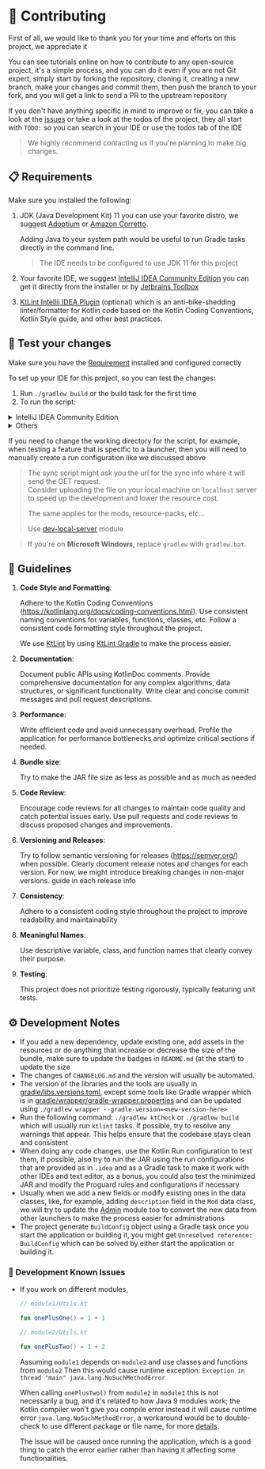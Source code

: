 # 🌱 Contributing

First of all, we would like to thank you for your time and efforts on this project, we appreciate it

You can see tutorials online on how to contribute to any open-source project, it's a simple process, and you can do it
even if you are not Git expert, simply start by forking the repository, cloning it, creating a new branch, make your
changes
and commit them, then push the branch to your fork, and you will get a link to send a PR to the upstream repository

If you don't have anything specific in mind to improve or fix, you can take a look at
the [issues](https://github.com/ellet0/kraft-sync/issues) or take a look at
the todos of the project, they all start with `TODO:` so you can search in your IDE or use the todos tab of the IDE

> We highly recommend contacting us if you're planning to make big changes.

## 📋 Requirements

[//]: # (This section is referenced by the README.md file)

Make sure you installed the following:

1. JDK (Java Development Kit) 11
   you can use your favorite distro,
   we suggest [Adoptium](https://adoptium.net/) or [Amazon Corretto](https://aws.amazon.com/corretto/).

   Adding Java to your system path would be useful to run Gradle tasks directly in the command
   line.

   > The IDE needs to be configured to use JDK 11 for this project

2. Your favorite IDE, we suggest [IntelliJ IDEA Community Edition](https://www.jetbrains.com/idea/download/)
   you can get it directly from the installer or by [Jetbrains Toolbox](https://www.jetbrains.com/toolbox-app/)
3. [KtLint Intellij IDEA Plugin](https://plugins.jetbrains.com/plugin/15057-ktlint) (optional) which is an
   anti-bike-shedding linter/formatter for Kotlin code based on the Kotlin Coding Conventions, Kotlin Style
   guide, and other best practices.

## 🧪 Test your changes

Make sure you have the [Requirement](#-requirements) installed and configured correctly

To set up your IDE for this project, so you can test the changes:

1. Run `./gradlew build` or the build task for the first time
2. To run the script:

<details>
<summary>IntelliJ IDEA Community Edition</summary>
Use one of the shared run configurations of IntelliJ IDEA in `.idea` which will be available in:

![IntelliJ IDEA Run Configurations](https://github.com/ellet0/kraft-sync/assets/73608287/e852c5c7-2133-4c96-95b4-2daa75f5464e)

<details>
<summary>Or if you want to add custom run configurations</summary>

1. Edit the Run/Debug configurations of IntelliJ IDEA, click on the add plus
2. Choose the JAR Application, name it, and choose the JAR file path which is usually located under
   the [sync-script/build/dist](./sync-script/build/dist),
   also, change the working directory to a directory other than the current or somewhere that is in `.gitignore` like
   like `testScript`
3. In before launch add two Gradle tasks, first `clean` and then `shadowJar` (in order) or only `shadowJar`.
   You can create multiple tasks depending on the use-case
4. You can now use the new run configuration.
   You can also create and test other configurations for the GUI and non-GUI
   modes.

</details>

</details>

<details>
<summary>Others</summary>

If you're not using any of the supported IDEs, text editor or something like `vim` and you want to test the changes,
and you want to test the code changes, you can use the following Gradle tasks:

[//]: # (TODO: Those tasks are not avaliable to the admin, update them if we splitted the script into a module instead of root project)

- `./gradlew build` to build the project, running checks, tests and build JAR files
- `./gradlew minimizedJar` to build the full JAR file to build the minimized one
- `./gradlew run` to run the application
- `./gradlew runJar` to run the application using the JAR file in GUI mode
- `./gradlew runJarCli` to run the application using the JAR file in non-GUI mode
- `./gradlew runMinimizedJar` to run the application using the minimized JAR file in GUI mode
- `./gradlew runMinimizedJarCli` to run the application using the minimized JAR file in non-GUI mode

</details>

If you need to change the working directory for the script, for example, when testing a feature that is specific to a
launcher, then you will need to manually create a run configuration like we
discussed above

> The sync script might ask you the url for the sync info where it will send the GET request.<br>
> Consider uploading the file on your local machine on `localhost` server
> to speed up the development and lower the resource cost.
>
> The same applies for the mods, resource-packs, etc...
>
> Use [dev-local-server](dev-local-server/README.md) module

> If you're on **Microsoft Windows**, replace `gradlew` with `gradlew.bat`.

## 📝 Guidelines

1. **Code Style and Formatting**:

   Adhere to the Kotlin Coding Conventions (https://kotlinlang.org/docs/coding-conventions.html).
   Use consistent naming conventions for variables, functions, classes, etc.
   Follow a consistent code formatting style throughout the project.

   We use [KtLint](https://pinterest.github.io/ktlint/latest/) by using
   [KtLint Gradle](https://github.com/JLLeitschuh/ktlint-gradle) to make the process easier.
2. **Documentation**:

   Document public APIs using KotlinDoc comments.
   Provide comprehensive documentation for any complex algorithms, data structures, or significant functionality.
   Write clear and concise commit messages and pull request descriptions.
3. **Performance**:

   Write efficient code and avoid unnecessary overhead.
   Profile the application for performance bottlenecks and optimize critical sections if needed.
4. **Bundle size**:

   Try to make the JAR file size as less as possible and as much as needed
5. **Code Review**:

   Encourage code reviews for all changes to maintain code quality and catch potential issues early.
   Use pull requests and code reviews to discuss proposed changes and improvements.
6. **Versioning and Releases**:

   Try to follow semantic versioning for releases (https://semver.org/) when possible.
   Clearly document release notes and changes for each version.
   For now, we might introduce breaking changes in non-major versions.
   guide in each release info
7. **Consistency**:

   Adhere to a consistent coding style throughout the project to improve readability and maintainability
8. **Meaningful Names**:

   Use descriptive variable, class, and function names that clearly convey their purpose.
9. **Testing**:

   This project does not prioritize testing rigorously, typically featuring unit tests.

## ⚙️ Development Notes

- If you add a new dependency, update existing one, add assets in the resources or do anything that increase or decrease
  the size of the bundle, make sure to update the badges in `README.md` (at the start) to update the size
- The changes of `CHANGELOG.md` and the version will usually be automated.
- The version of the libraries and the tools are usually in [gradle/libs.versions.toml](./gradle/libs.versions.toml),
  except some tools like Gradle wrapper which is in
  [gradle/wrapper/gradle-wrapper.properties](./gradle/wrapper/gradle-wrapper.properties) and can be updated using
  `./gradlew wrapper --gradle-version=<new-version-here>`
- Run the following command: `./gradlew ktCheck`
  or `./gradlew build` which will usually run `ktlint` tasks.
  If possible, try to resolve any warnings that appear.
  This helps ensure that the codebase stays clean and consistent
- When doing any code changes, use the Kotlin Run configuration to test them, if possible, also try to run the JAR
  using the run configurations that are provided as in `.idea` and as a Gradle task to make it work with other IDEs and
  text editor, as a bonus, you could also test the minimized JAR and modify the Proguard rules and configurations if
  necessary
- Usually when we add a new fields or modify existing ones in the data classes, like, for example, adding `description`
  field in the `Mod` data class, we will try to update the [Admin](./admin) module too to convert the new
  data from other launchers to make the process easier for administrations
- The project generate `BuildConfig` object using a Gradle task once you start the application or building it,
  you might get `Unresolved reference: BuildConfig` which can be solved by either start the application or building it.

### 🚧 Development Known Issues

- If you work on different modules,
    ```kotlin
    // module1/Utils.kt
    
    fun onePlusOne() = 1 + 1
    ```

    ```kotlin
    // module2/Utils.kt
    
    fun onePlusTwo() = 1 + 2
    ```
  Assuming `module1` depends on `module2` and use classes and functions from `module2`
  Then this would cause runtime exception: `Exception in thread "main" java.lang.NoSuchMethodError`

  When calling `onePlusTwo()` from `module2` in `module1`
  this is not necessarily a bug, and it's related to how Java 9 modules work;
  the Kotlin compiler won't give you compile error instead it will cause runtime error `java.lang.NoSuchMethodError`,
  a workaround would be to double-check to use different package or file name,
  for more [details](https://youtrack.jetbrains.com/issue/KT-64744/NoSuchMethodError-on-some-but-not-all-methods-from-another-Gradle-module).

  The issue will be caused once running the application, which is a good thing
  to catch the error earlier rather than having it affecting some functionalities.